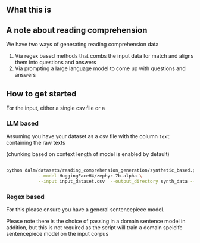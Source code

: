 ## What this is 



## A note about reading comprehension



We have two ways of generating  reading comprehension data

1. Via regex based methods that combs the input data for match and aligns them into questions and answers
2. Via prompting a large language model to come up with questions and answers 

## How to get started

For the input, either a single csv file or a 

### LLM based

Assuming you have your dataset as a csv file with the column `text` containing the raw texts

(chunking based on context length of model is enabled by default) 

```bash

python dalm/datasets/reading_comprehension_generation/synthetic_based.py \
            --model HuggingFaceH4/zephyr-7b-alpha \
            --input input_dataset.csv  --output_directory synth_data --dataset_name llm_generated_dataset

```


### Regex based

For this please ensure you have a general sentencepiece model.

Please note there is the choice of passing in a domain sentence model in addition, but this is not required as
the script will train a domain speicifc sentencepiece model on the input corpus

```bash


```





